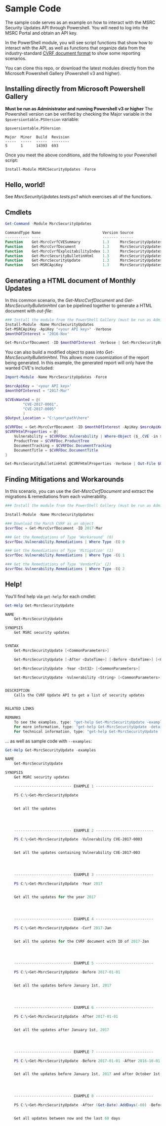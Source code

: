 # Sample Code

The sample code serves as an example on how to interact with the MSRC Security Updates API through Powershell.  You will need to log into the MSRC Portal and obtain an API key.   

In the PowerShell module, you will see script functions that show how to interact with the API, as well 
as functions that organize data from the industry-standard [CVRF document format](http://www.icasi.org/cvrf-v1-1-dictionary-of-elements/#40rem)  to show some reporting scenarios.

You can clone this repo, or download the latest modules directly from the Microsoft Powershell Gallery (Powershell v3 and higher). 

## Installing directly from Microsoft Powershell Gallery

**Must be run as Administrator and running Powershell v3 or higher**  The Powershell version can be verified by checking the Major variable in the ``$psversiontable.PSVersion``  variable:

```
$psversiontable.PSVersion

Major  Minor  Build  Revision
-----  -----  -----  --------
5      1      14393  693     
```

Once you meet the above conditions, add the following to your Powershell script:

```Powershell
Install-Module MSRCSecurityUpdates -Force 
````


## Hello, world!
See *MsrcSecurityUpdates.tests.ps1* which exercises all of the functions.


## Cmdlets

```Powershell
Get-Command -Module MsrcSecurityUpdates

CommandType Name                            Version Source
----------- ----                            ------- ------
Function    Get-MsrcCvrfCVESummary          1.3     MsrcSecurityUpdates
Function    Get-MsrcCvrfDocument            1.3     MsrcSecurityUpdates
Function    Get-MsrcCvrfExploitabilityIndex 1.3     MsrcSecurityUpdates
Function    Get-MsrcSecurityBulletinHtml    1.3     MsrcSecurityUpdates
Function    Get-MsrcSecurityUpdate          1.3     MsrcSecurityUpdates
Function    Set-MSRCApiKey                  1.3     MsrcSecurityUpdates
```

## Generating a HTML document of Monthly Updates

In this common scenario, the *Get-MsrcCvrfDocument* and *Get-MsrcSecurityBulletinHtml* can be pipelined together to generate a HTML document with *out-file*:

```Powershell
### Install the module from the PowerShell Gallery (must be run as Admin)
Install-Module -Name MsrcSecurityUpdates
Set-MSRCApiKey -ApiKey "<your API key>" -Verbose
$monthOfInterest = '2016-Nov'

Get-MsrcCvrfDocument -ID $monthOfInterest -Verbose | Get-MsrcSecurityBulletinHtml -Verbose | Out-File c:\temp\MSRCNovSecurityUpdates.html
```
You can also build a modified object to pass into *Get-MsrcSecurityBulletinHtml*. This allows more cusomization of the report being generated. In this example, the generated report will only have the wanted CVE's included:

```Powershell
Import-Module -Name MsrcSecurityUpdates -Force

$msrcApiKey = '<your API key>'
$monthOfInterest = "2017-Mar"

$CVEsWanted = @(
        "CVE-2017-0001", 
        "CVE-2017-0005"
        )
$Output_Location = "C:\your\path\here"

$CVRFDoc = Get-MsrcCvrfDocument -ID $monthOfInterest -ApiKey $msrcApiKey -Verbose
$CVRFHtmlProperties = @{
    Vulnerability = $CVRFDoc.Vulnerability | Where-Object {$_.CVE -in $CVEsWanted}
    ProductTree = $CVRFDoc.ProductTree
    DocumentTracking = $CVRFDoc.DocumentTracking
    DocumentTitle = $CVRFDoc.DocumentTitle
}

Get-MsrcSecurityBulletinHtml @CVRFHtmlProperties -Verbose | Out-File $Output_Location
```

## Finding Mitigations and Workarounds

In this scenario, you can use the *Get-MsrcCvrfDocument* and extract the migrations & remediations from each vulnerability.

```Powershell
### Install the module from the PowerShell Gallery (must be run as Admin)

Install-Module -Name MsrcSecurityUpdates

### Download the March CVRF as an object
$cvrfDoc = Get-MsrcCvrfDocument -ID 2017-Mar

### Get the Remediations of Type 'Workaround' (0)
$cvrfDoc.Vulnerability.Remediations | Where Type -EQ 0

### Get the Remediations of Type 'Mitigation' (1)
$cvrfDoc.Vulnerability.Remediations | Where Type -EQ 1

### Get the Remediations of Type 'VendorFix' (2)
$cvrfDoc.Vulnerability.Remediations | Where Type -EQ 2 
```

## Help!
You'll find help via ``get-help`` for each cmdlet:

```Powershell
Get-Help Get-MsrcSecurityUpdate

NAME
    Get-MsrcSecurityUpdate

SYNOPSIS
    Get MSRC security updates


SYNTAX
    Get-MsrcSecurityUpdate [<CommonParameters>]

    Get-MsrcSecurityUpdate [-After <DateTime>] [-Before <DateTime>] [<CommonParameters>]

    Get-MsrcSecurityUpdate -Year <Int32> [<CommonParameters>]

    Get-MsrcSecurityUpdate -Vulnerability <String> [<CommonParameters>]


DESCRIPTION
    Calls the CVRF Update API to get a list of security updates


RELATED LINKS

REMARKS
    To see the examples, type: "get-help Get-MsrcSecurityUpdate -examples".
    For more information, type: "get-help Get-MsrcSecurityUpdate -detailed".
    For technical information, type: "get-help Get-MsrcSecurityUpdate -full".
```

... as well as sample code with ``--examples``:

```Powershell
Get-Help Get-MsrcSecurityUpdate -examples

NAME
    Get-MsrcSecurityUpdate

SYNOPSIS
    Get MSRC security updates

    -------------------------- EXAMPLE 1 --------------------------

    PS C:\>Get-MsrcSecurityUpdate


    Get all the updates




    -------------------------- EXAMPLE 2 --------------------------

    PS C:\>Get-MsrcSecurityUpdate -Vulnerability CVE-2017-0003


    Get all the updates containing Vulnerability CVE-2017-003




    -------------------------- EXAMPLE 3 --------------------------

    PS C:\>Get-MsrcSecurityUpdate -Year 2017


    Get all the updates for the year 2017




    -------------------------- EXAMPLE 4 --------------------------

    PS C:\>Get-MsrcSecurityUpdate -Cvrf 2017-Jan


    Get all the updates for the CVRF document with ID of 2017-Jan




    -------------------------- EXAMPLE 5 --------------------------

    PS C:\>Get-MsrcSecurityUpdate -Before 2017-01-01


    Get all the updates before January 1st, 2017




    -------------------------- EXAMPLE 6 --------------------------

    PS C:\>Get-MsrcSecurityUpdate -After 2017-01-01


    Get all the updates after January 1st, 2017




    -------------------------- EXAMPLE 7 --------------------------

    PS C:\>Get-MsrcSecurityUpdate -Before 2017-01-01 -After 2016-10-01


    Get all the updates before January 1st, 2017 and after October 1st, 2016




    -------------------------- EXAMPLE 8 --------------------------

    PS C:\>Get-MsrcSecurityUpdate -After (Get-Date).AddDays(-60) -Before (Get-Date)


    Get all updates between now and the last 60 days

```